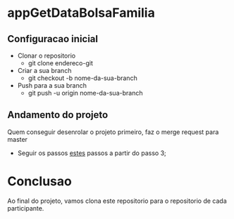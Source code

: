 # appGetDataBolsaFamilia
## Configuracao inicial
- Clonar o repositorio
  - git clone endereco-git
- Criar a sua branch
  - git checkout -b nome-da-sua-branch
- Push para a sua branch
  - git push -u origin nome-da-sua-branch
## Andamento do projeto
Quem conseguir desenrolar o projeto primeiro, faz o merge request para master
  - Seguir os passos [estes](https://docs.plm.automation.siemens.com/content/polarion/19.1/help/en_US/user_and_administration_help/user_guide/work_items/create_and_edit_work_items/create_and_view_merge_requests.html) passos a partir do passo 3;

# Conclusao

Ao final do projeto, vamos clona este repositorio para o repositorio de cada participante.
